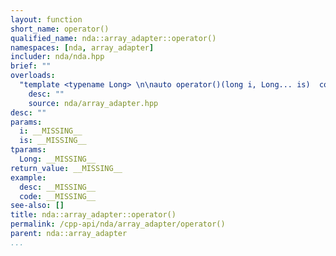 ```yaml
---
layout: function
short_name: operator()
qualified_name: nda::array_adapter::operator()
namespaces: [nda, array_adapter]
includer: nda/nda.hpp
brief: ""
overloads:
  "template <typename Long> \n\nauto operator()(long i, Long... is)  const":
    desc: ""
    source: nda/array_adapter.hpp
desc: ""
params:
  i: __MISSING__
  is: __MISSING__
tparams:
  Long: __MISSING__
return_value: __MISSING__
example:
  desc: __MISSING__
  code: __MISSING__
see-also: []
title: nda::array_adapter::operator()
permalink: /cpp-api/nda/array_adapter/operator()
parent: nda::array_adapter
...
```


